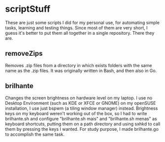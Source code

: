 # scriptStuff
These are just some scripts I did for my personal use, for automating simple tasks, learning and testing things. Since most of them are very short, I guess it's better to put them all 
together in a single repository. There they are.


## removeZips
Removes .zip files from a directory in which exists folders with the same name as the .zip files. It was originally written in Bash, and then also in Go.

## brilhante
Changes the screen brightness on hardware level on my laptop. I use no Desktop Environment (such as KDE or XFCE or GNOME) on my openSUSE installation, I use just bspwm (a tiling 
window manager) instead. Brightness keys on my keyboard weren't working out of the box, so I had to write brilhante.sh and configure "brilhante.sh mais" and "brilhante.sh menas" as 
keyboard shortcuts, putting them on a path directory and using sxhkd to call them by pressing the keys I wanted. For study purpose, I made brilhante.go to accomplish the same 
task.
